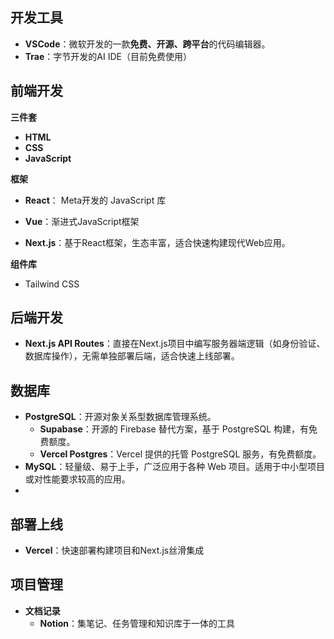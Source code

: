 ## 开发工具

- **VSCode**：微软开发的一款**免费、开源、跨平台**的代码编辑器。
- **Trae**：字节开发的AI IDE（目前免费使用）

## 前端开发

**三件套**

- **HTML**
- **CSS**
- **JavaScript**

**框架**

- **React**： Meta开发的 JavaScript 库
- **Vue**：渐进式JavaScript框架

- **Next.js**：基于React框架，生态丰富，适合快速构建现代Web应用。

**组件库**

- Tailwind CSS



## 后端开发

- **Next.js API Routes**：直接在Next.js项目中编写服务器端逻辑（如身份验证、数据库操作），无需单独部署后端，适合快速上线部署。



## 数据库

- **PostgreSQL**：开源对象关系型数据库管理系统。
  - **Supabase**：开源的 Firebase 替代方案，基于 PostgreSQL 构建，有免费额度。
  - **Vercel Postgres**：Vercel 提供的托管 PostgreSQL 服务，有免费额度。
- **MySQL**：轻量级、易于上手，广泛应用于各种 Web 项目。适用于中小型项目或对性能要求较高的应用。
- 

## 部署上线

- **Vercel**：快速部署构建项目和Next.js丝滑集成



## 项目管理

- **文档记录**
  - **Notion**：集笔记、任务管理和知识库于一体的工具
